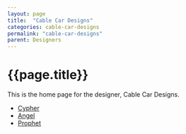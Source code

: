 ```yaml
---
layout: page
title:  "Cable Car Designs"
categories: cable-car-designs
permalink: "cable-car-designs"
parent: Designers
---
```

# {{page.title}}

This is the home page for the designer, Cable Car Designs.

- [Cypher](/cable-car-designs/cypher)
- [Angel](/cable-car-designs/angel)
- [Prophet](/cable-car-designs/prophet)
